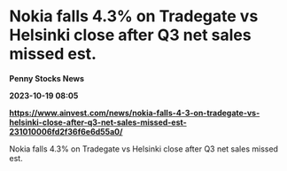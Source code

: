 # Nokia falls 4.3% on Tradegate vs Helsinki close after Q3 net sales missed est.
**Penny Stocks News**

**2023-10-19 08:05**

**https://www.ainvest.com/news/nokia-falls-4-3-on-tradegate-vs-helsinki-close-after-q3-net-sales-missed-est-231010006fd2f36f6e6d55a0/**

Nokia falls 4.3% on Tradegate vs Helsinki close after Q3 net sales missed est.
